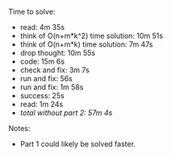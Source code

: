Time to solve:

- read: 4m 35s
- think of O(n+m*k^2) time solution: 10m 51s
- think of O(n+m*k) time solution: 7m 47s
- drop thought: 10m 55s
- code: 15m 6s
- check and fix: 3m 7s
- run and fix: 56s
- run and fix: 1m 58s
- success: 25s
- read: 1m 24s
- _total without part 2: 57m 4s_

Notes:

- Part 1 could likely be solved faster.
